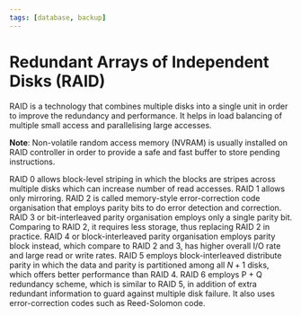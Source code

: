 ```yaml
---
tags: [database, backup]
---
```


# Redundant Arrays of Independent Disks (RAID)

RAID is a technology that combines multiple disks into a single unit in order to
improve the redundancy and performance. It helps in load balancing of multiple
small access and parallelising large accesses.

**Note**: Non-volatile random access memory (NVRAM) is usually installed on RAID
controller in order to provide a safe and fast buffer to store pending
instructions.

RAID 0 allows block-level striping in which the blocks are stripes across
multiple disks which can increase number of read accesses. RAID 1 allows only
mirroring. RAID 2 is called memory-style error-correction code organisation that
employs parity bits to do error detection and correction. RAID 3 or
bit-interleaved parity organisation employs only a single parity bit. Comparing
to RAID 2, it requires less storage, thus replacing RAID 2 in practice. RAID 4
or block-interleaved parity organisation employs parity block instead, which
compare to RAID 2 and 3, has higher overall I/O rate and large read or write
rates. RAID 5 employs block-interleaved distribute parity in which the data and
parity is partitioned among all $N + 1$ disks, which offers better performance
than RAID 4. RAID 6 employs P + Q redundancy scheme, which is similar to RAID 5,
in addition of extra redundant information to guard against multiple disk
failure. It also uses error-correction codes such as Reed-Solomon code.
